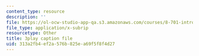 ```yaml
---
content_type: resource
description: ''
file: https://ol-ocw-studio-app-qa.s3.amazonaws.com/courses/8-701-introduction-to-nuclear-and-particle-physics-fall-2020/313a2fb4ef2a576b825ea69f5f8f4d27_u46_GiV2iFc.vtt
file_type: application/x-subrip
resourcetype: Other
title: 3play caption file
uid: 313a2fb4-ef2a-576b-825e-a69f5f8f4d27
---
```

